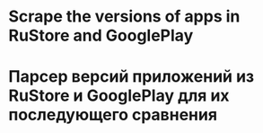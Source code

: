 # Scrape the versions of apps in RuStore and GooglePlay
# Парсер версий приложений из RuStore и GooglePlay для их последующего сравнения
